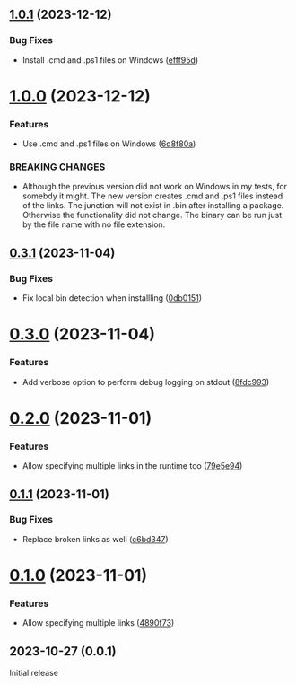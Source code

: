 ## [1.0.1](https://github.com/prantlf/link-bin-executable/compare/v1.0.0...v1.0.1) (2023-12-12)


### Bug Fixes

* Install .cmd and .ps1 files on Windows ([efff95d](https://github.com/prantlf/link-bin-executable/commit/efff95da5b7ee18c615e72bc731f34a949e83faf))

# [1.0.0](https://github.com/prantlf/link-bin-executable/compare/v0.3.1...v1.0.0) (2023-12-12)


### Features

* Use .cmd and .ps1 files on Windows ([6d8f80a](https://github.com/prantlf/link-bin-executable/commit/6d8f80a7a01d51e421832fb950dea211a1e56b00))


### BREAKING CHANGES

* Although the previous version did not work on Windows
in my tests, for somebdy it might. The new version creates .cmd and .ps1
files instead of the links. The junction will not exist in .bin after
installing a package. Otherwise the functionality did not change. The
binary can be run just by the file name with no file extension.

## [0.3.1](https://github.com/prantlf/link-bin-executable/compare/v0.3.0...v0.3.1) (2023-11-04)


### Bug Fixes

* Fix local bin detection when installling ([0db0151](https://github.com/prantlf/link-bin-executable/commit/0db0151c11abd01c53431d36a43ec505f3634c74))

# [0.3.0](https://github.com/prantlf/link-bin-executable/compare/v0.2.0...v0.3.0) (2023-11-04)


### Features

* Add verbose option to perform debug logging on stdout ([8fdc993](https://github.com/prantlf/link-bin-executable/commit/8fdc993012cc881817bcf26520cc4e019ac24663))

# [0.2.0](https://github.com/prantlf/link-bin-executable/compare/v0.1.1...v0.2.0) (2023-11-01)


### Features

* Allow specifying multiple links in the runtime too ([79e5e94](https://github.com/prantlf/link-bin-executable/commit/79e5e9411aaa71d313ae84df91ded93d23a783c8))

## [0.1.1](https://github.com/prantlf/link-bin-executable/compare/v0.1.0...v0.1.1) (2023-11-01)


### Bug Fixes

* Replace broken links as well ([c6bd347](https://github.com/prantlf/link-bin-executable/commit/c6bd34752050e3bff58af1a4974b248504d3bdc5))

# [0.1.0](https://github.com/prantlf/link-bin-executable/compare/v0.0.1...v0.1.0) (2023-11-01)


### Features

* Allow specifying multiple links ([4890f73](https://github.com/prantlf/link-bin-executable/commit/4890f73934d7c35ca216e40df1050817e6fa8ba4))

## 2023-10-27 (0.0.1)

Initial release
